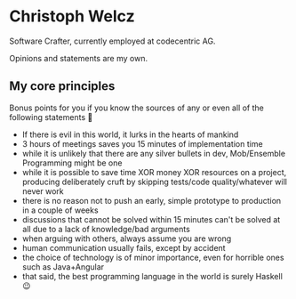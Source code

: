 # Christoph Welcz

Software Crafter, currently employed at codecentric AG.

Opinions and statements are my own.

## My core principles

Bonus points for you if you know the sources of any or even all of the following statements 💙

- If there is evil in this world, it lurks in the hearts of mankind
- 3 hours of meetings saves you 15 minutes of implementation time
- while it is unlikely that there are any silver bullets in dev, Mob/Ensemble Programming might be one
- while it is possible to save time XOR money XOR resources on a project, producing deliberately cruft by skipping tests/code quality/whatever will never work
- there is no reason not to push an early, simple prototype to production in a couple of weeks
- discussions that cannot be solved within 15 minutes can't be solved at all due to a lack of knowledge/bad arguments
- when arguing with others, always assume you are wrong
- human communication usually fails, except by accident
- the choice of technology is of minor importance, even for horrible ones such as Java+Angular
- that said, the best programming language in the world is surely Haskell 😉
